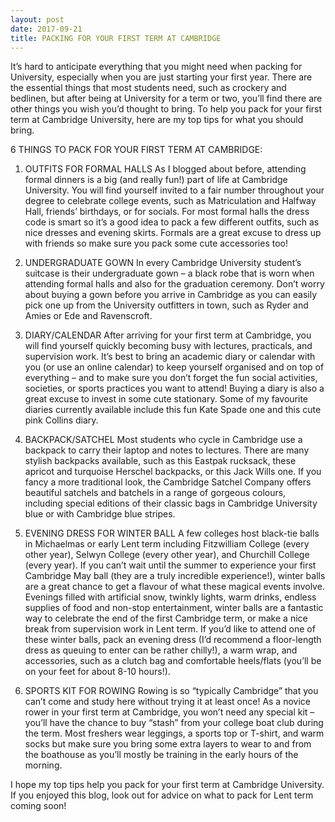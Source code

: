 ```yaml
---
layout: post
date: 2017-09-21
title: PACKING FOR YOUR FIRST TERM AT CAMBRIDGE
---
```

It’s hard to anticipate everything that you might need when packing for University, especially when you are just starting your first year. There are the essential things that most students need, such as crockery and bedlinen, but after being at University for a term or two, you’ll find there are other things you wish you’d thought to bring. To help you pack for your first term at Cambridge University, here are my top tips for what you should bring.



6 THINGS TO PACK FOR YOUR FIRST TERM AT CAMBRIDGE:

1. OUTFITS FOR FORMAL HALLS
As I blogged about before, attending formal dinners is a big (and really fun!) part of life at Cambridge University. You will find yourself invited to a fair number throughout your degree to celebrate college events, such as Matriculation and Halfway Hall, friends’ birthdays, or for socials. For most formal halls the dress code is smart so it’s a good idea to pack a few different outfits, such as nice dresses and evening skirts. Formals are a great excuse to dress up with friends so make sure you pack some cute accessories too!

2. UNDERGRADUATE GOWN
In every Cambridge University student’s suitcase is their undergraduate gown – a black robe that is worn when attending formal halls and also for the graduation ceremony. Don’t worry about buying a gown before you arrive in Cambridge as you can easily pick one up from the University outfitters in town, such as Ryder and Amies or Ede and Ravenscroft.

3. DIARY/CALENDAR
After arriving for your first term at Cambridge, you will find yourself quickly becoming busy with lectures, practicals, and supervision work. It’s best to bring an academic diary or calendar with you (or use an online calendar) to keep yourself organised and on top of everything – and to make sure you don’t forget the fun social activities, societies, or sports practices you want to attend! Buying a diary is also a great excuse to invest in some cute stationary. Some of my favourite diaries currently available include this fun Kate Spade one and this cute pink Collins diary.

4. BACKPACK/SATCHEL
Most students who cycle in Cambridge use a backpack to carry their laptop and notes to lectures. There are many stylish backpacks available, such as this Eastpak rucksack, these apricot and turquoise Herschel backpacks, or this Jack Wills one. If you fancy a more traditional look, the Cambridge Satchel Company offers beautiful satchels and batchels in a range of gorgeous colours, including special editions of their classic bags in Cambridge University blue or with Cambridge blue stripes.

5. EVENING DRESS FOR WINTER BALL
A few colleges host black-tie balls in Michaelmas or early Lent term including Fitzwilliam College (every other year), Selwyn College (every other year), and Churchill College (every year). If you can’t wait until the summer to experience your first Cambridge May ball (they are a truly incredible experience!), winter balls are a great chance to get a flavour of what these magical events involve. Evenings filled with artificial snow, twinkly lights, warm drinks, endless supplies of food and non-stop entertainment, winter balls are a fantastic way to celebrate the end of the first Cambridge term, or make a nice break from supervision work in Lent term. If you’d like to attend one of these winter balls, pack an evening dress (I’d recommend a floor-length dress as queuing to enter can be rather chilly!), a warm wrap, and accessories, such as a clutch bag and comfortable heels/flats (you’ll be on your feet for about 8-10 hours!).

6. SPORTS KIT FOR ROWING
Rowing is so “typically Cambridge” that you can’t come and study here without trying it at least once! As a novice rower in your first term at Cambridge, you won’t need any special kit – you’ll have the chance to buy “stash” from your college boat club during the term. Most freshers wear leggings, a sports top or T-shirt, and warm socks but make sure you bring some extra layers to wear to and from the boathouse as you’ll mostly be training in the early hours of the morning.

I hope my top tips help you pack for your first term at Cambridge University. If you enjoyed this blog, look out for advice on what to pack for Lent term coming soon!
